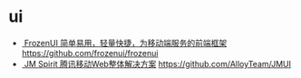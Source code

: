 # ui
- [ FrozenUI 简单易用，轻量快捷，为移动端服务的前端框架](http://frozenui.github.io/)  https://github.com/frozenui/frozenui
- [ JM Spirit 腾讯移动Web整体解决方案](http://alloyteam.github.io/Spirit/)  https://github.com/AlloyTeam/JMUI
